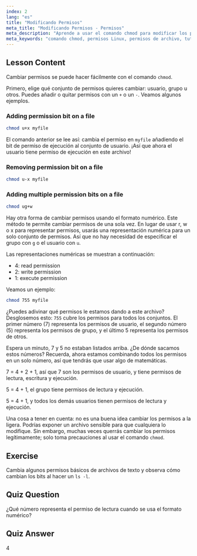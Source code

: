 ```yaml
---
index: 2
lang: "es"
title: "Modificando Permisos"
meta_title: "Modificando Permisos - Permisos"
meta_description: "Aprende a usar el comando chmod para modificar los permisos de archivos en Linux. Comprende los modos simbólico y numérico para una gestión segura de archivos. ¡Empieza a aprender ahora!"
meta_keywords: "comando chmod, permisos Linux, permisos de archivo, tutorial chmod, seguridad Linux, Linux para principiantes, guía Linux, chmod numérico"
---
```


## Lesson Content

Cambiar permisos se puede hacer fácilmente con el comando `chmod`.

Primero, elige qué conjunto de permisos quieres cambiar: usuario, grupo u otros. Puedes añadir o quitar permisos con un `+` o un `-`. Veamos algunos ejemplos.

### Adding permission bit on a file

```bash
chmod u+x myfile
```

El comando anterior se lee así: cambia el permiso en `myfile` añadiendo el bit de permiso de ejecución al conjunto de usuario. ¡Así que ahora el usuario tiene permiso de ejecución en este archivo!

### Removing permission bit on a file

```bash
chmod u-x myfile
```

### Adding multiple permission bits on a file

```bash
chmod ug+w
```

Hay otra forma de cambiar permisos usando el formato numérico. Este método te permite cambiar permisos de una sola vez. En lugar de usar r, w o x para representar permisos, usarás una representación numérica para un solo conjunto de permisos. Así que no hay necesidad de especificar el grupo con `g` o el usuario con `u`.

Las representaciones numéricas se muestran a continuación:

- 4: read permission
- 2: write permission
- 1: execute permission

Veamos un ejemplo:

```bash
chmod 755 myfile
```

¿Puedes adivinar qué permisos le estamos dando a este archivo? Desglosemos esto: `755` cubre los permisos para todos los conjuntos. El primer número (7) representa los permisos de usuario, el segundo número (5) representa los permisos de grupo, y el último 5 representa los permisos de otros.

Espera un minuto, 7 y 5 no estaban listados arriba. ¿De dónde sacamos estos números? Recuerda, ahora estamos combinando todos los permisos en un solo número, así que tendrás que usar algo de matemáticas.

7 = 4 + 2 + 1, así que 7 son los permisos de usuario, y tiene permisos de lectura, escritura y ejecución.

5 = 4 + 1, el grupo tiene permisos de lectura y ejecución.

5 = 4 + 1, y todos los demás usuarios tienen permisos de lectura y ejecución.

Una cosa a tener en cuenta: no es una buena idea cambiar los permisos a la ligera. Podrías exponer un archivo sensible para que cualquiera lo modifique. Sin embargo, muchas veces querrás cambiar los permisos legítimamente; solo toma precauciones al usar el comando `chmod`.

## Exercise

Cambia algunos permisos básicos de archivos de texto y observa cómo cambian los bits al hacer un `ls -l`.

## Quiz Question

¿Qué número representa el permiso de lectura cuando se usa el formato numérico?

## Quiz Answer

4
